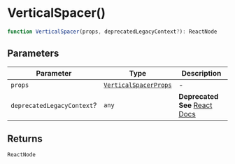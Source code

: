 # VerticalSpacer()

```ts
function VerticalSpacer(props, deprecatedLegacyContext?): ReactNode
```

## Parameters

| Parameter | Type | Description |
| ------ | ------ | ------ |
| `props` | [`VerticalSpacerProps`](../interfaces/VerticalSpacerProps.md) | - |
| `deprecatedLegacyContext`? | `any` | **Deprecated** **See** [React Docs](https://legacy.reactjs.org/docs/legacy-context.html#referencing-context-in-lifecycle-methods) |

## Returns

`ReactNode`
